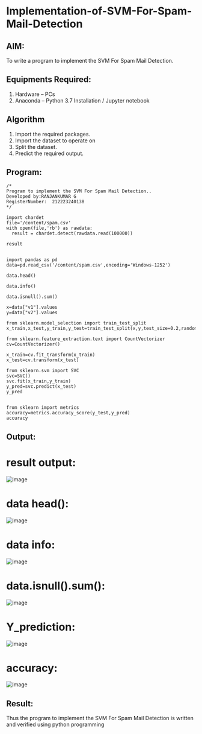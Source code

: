 # Implementation-of-SVM-For-Spam-Mail-Detection

## AIM:
To write a program to implement the SVM For Spam Mail Detection.

## Equipments Required:
1. Hardware – PCs
2. Anaconda – Python 3.7 Installation / Jupyter notebook

## Algorithm
1. Import the required packages.
2. Import the dataset to operate on
3. Split the dataset.
4. Predict the required output.

## Program:
```
/*
Program to implement the SVM For Spam Mail Detection..
Developed by:RANJANKUMAR G
RegisterNumber:  212223240138
*/

import chardet
file='/content/spam.csv'
with open(file,'rb') as rawdata:
  result = chardet.detect(rawdata.read(100000))

result


import pandas as pd
data=pd.read_csv('/content/spam.csv',encoding='Windows-1252')

data.head()

data.info()

data.isnull().sum()

x=data["v1"].values
y=data["v2"].values

from sklearn.model_selection import train_test_split
x_train,x_test,y_train,y_test=train_test_split(x,y,test_size=0.2,random_state=0)

from sklearn.feature_extraction.text import CountVectorizer
cv=CountVectorizer()

x_train=cv.fit_transform(x_train)
x_test=cv.transform(x_test)

from sklearn.svm import SVC
svc=SVC()
svc.fit(x_train,y_train)
y_pred=svc.predict(x_test)
y_pred


from sklearn import metrics
accuracy=metrics.accuracy_score(y_test,y_pred)
accuracy
```
## Output:
# result output:

![image](https://github.com/user-attachments/assets/d4ed74ee-011d-44d2-b43e-798da6e767c2)

# data head():
![image](https://github.com/user-attachments/assets/c3e43887-bfeb-4ee7-8f76-d9d9db3880b9)
# data info:
![image](https://github.com/user-attachments/assets/7775936d-e549-4883-9a64-c61e9a64c04b)
# data.isnull().sum():
![image](https://github.com/user-attachments/assets/0db8df00-4c75-4237-8988-a45f0dc4ca45)
# Y_prediction:
![image](https://github.com/user-attachments/assets/e385495c-5b50-41b8-bb24-d1790b6a0ab1)
# accuracy:
![image](https://github.com/user-attachments/assets/a24c2c2e-dfc8-4588-a46c-f1fe2aa6df1f)

## Result:
Thus the program to implement the SVM For Spam Mail Detection is written and verified using python programming

